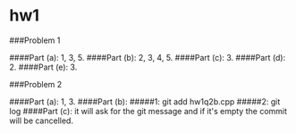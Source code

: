 hw1
===

###Problem 1

####Part (a):
1, 3, 5.
####Part (b):
2, 3, 4, 5.
####Part (c):
3.
####Part (d):
2.
####Part (e):
3.

###Problem 2

####Part (a):
1, 3.
####Part (b):
#####1:
git add hw1q2b.cpp
#####2:
git log
####Part (c):
it will ask for the git message and if it's empty the commit will be cancelled.
